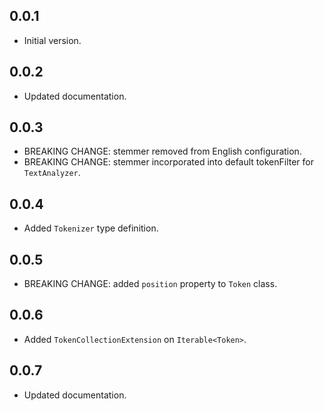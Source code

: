 <!-- 
BSD 3-Clause License
Copyright (c) 2022, GM Consult Pty Ltd
All rights reserved. 
-->

## 0.0.1

- Initial version.

## 0.0.2

- Updated documentation.

## 0.0.3

- BREAKING CHANGE: stemmer removed from English configuration.
- BREAKING CHANGE: stemmer incorporated into default tokenFilter for `TextAnalyzer`.

## 0.0.4

- Added `Tokenizer` type definition.

## 0.0.5

- BREAKING CHANGE: added `position` property to `Token` class.

## 0.0.6

- Added `TokenCollectionExtension` on `Iterable<Token>`.

## 0.0.7

- Updated documentation.
